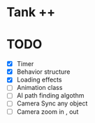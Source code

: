 # Tank ++ 

# TODO
- [x] Timer
- [x] Behavior structure
- [x] Loading effects
- [ ] Animation class
- [ ] AI path finding algothm
- [ ] Camera Sync any object
- [ ] Camera zoom in  , out